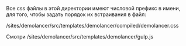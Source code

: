 Все css файлы в этой директории имеют числовой префикс в имени, 
для того, чтобы задать порядок их встраивания в файл:

/sites/demolancer/src/templates/demolancer/compiled/demolancer.css
 
Смотри /sites/demolancer/src/templates/demolancer/gulp.js